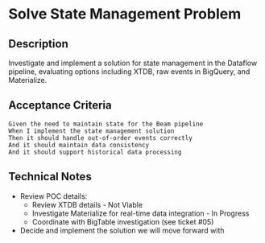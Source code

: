 # Solve State Management Problem

## Description
Investigate and implement a solution for state management in the Dataflow pipeline, evaluating options including XTDB, raw events in BigQuery, and Materialize.

## Acceptance Criteria
```gherkin
Given the need to maintain state for the Beam pipeline
When I implement the state management solution
Then it should handle out-of-order events correctly
And it should maintain data consistency
And it should support historical data processing
```

## Technical Notes
- Review POC details:
  - Review XTDB details - Not Viable
  - Investigate Materialize for real-time data integration - In Progress
  - Coordinate with BigTable investigation (see ticket #05)
- Decide and implement the solution we will move forward with